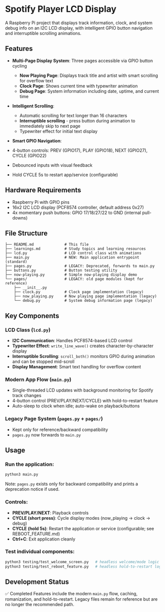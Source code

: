 # Spotify Player LCD Display

A Raspberry Pi project that displays track information, clock, and system debug info on an I2C LCD display, with intelligent GPIO button navigation and interruptible scrolling animations.

## Features

- **Multi-Page Display System**: Three pages accessible via GPIO button cycling
  - **Now Playing Page**: Displays track title and artist with smart scrolling for overflow text
  - **Clock Page**: Shows current time with typewriter animation
  - **Debug Page**: System information including date, uptime, and current time

- **Intelligent Scrolling**: 
  - Automatic scrolling for text longer than 16 characters
  - **Interruptible scrolling** - press button during animation to immediately skip to next page
  - Typewriter effect for initial text display

- **Smart GPIO Navigation**: 
- 4-button controls: PREV (GPIO17), PLAY (GPIO18), NEXT (GPIO27), CYCLE (GPIO22)
- Debounced inputs with visual feedback
- Hold CYCLE 5s to restart app/service (configurable)

## Hardware Requirements

- Raspberry Pi with GPIO pins
- 16x2 I2C LCD display (PCF8574 controller, default address 0x27)
- 4x momentary push buttons: GPIO 17/18/27/22 to GND (internal pull-downs)

## File Structure

```
├── README.md              # This file
├── learnings.md           # Study topics and learning resources
├── lcd.py                 # LCD control class with animations
├── main.py                # NEW: Main application entrypoint (standard)
├── pages.py               # LEGACY: Deprecated, forwards to main.py
├── buttons.py             # Button testing utility
├── now-playing.py         # Simple now-playing display demo
└── pages/                 # LEGACY: old page modules (kept for reference)
    ├── __init__.py
    ├── clock.py           # Clock page implementation (legacy)
    ├── now_playing.py     # Now playing page implementation (legacy)
    └── debug.py           # System debug information page (legacy)
```

## Key Components

### LCD Class (`lcd.py`)
- **I2C Communication**: Handles PCF8574-based LCD control
- **Typewriter Effect**: `write_line_wave()` creates character-by-character display
- **Interruptible Scrolling**: `scroll_both()` monitors GPIO during animation and can be stopped mid-scroll
- **Display Management**: Smart text handling for overflow content

### Modern App Flow (`main.py`)
- Single-threaded LCD updates with background monitoring for Spotify track changes
- 4-button control (PREV/PLAY/NEXT/CYCLE) with hold-to-restart feature
- Auto-sleep to clock when idle; auto-wake on playback/buttons

### Legacy Page System (`pages.py` + `pages/`)
- Kept only for reference/backward compatibility
- `pages.py` now forwards to `main.py`

## Usage

### Run the application:
```bash
python3 main.py
```

Note: `pages.py` exists only for backward compatibility and prints a deprecation notice if used.

### Controls:
- **PREV/PLAY/NEXT**: Playback controls
- **CYCLE (short press)**: Cycle display modes (now_playing → clock → debug)
- **CYCLE (hold 5s)**: Restart the application or service (configurable; see REBOOT_FEATURE.md)
- **Ctrl+C**: Exit application cleanly

### Test individual components:
```bash
python3 testing/test_welcome_screen.py   # headless welcome/mode logic
python3 testing/test_reboot_feature.py   # headless hold-to-restart logic
```

## Development Status

✅ Completed Features include the modern `main.py` flow, caching, romanization, and hold-to-restart. Legacy files remain for reference but are no longer the recommended path.